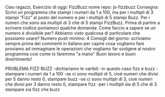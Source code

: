 Ciao ragazzi, Esercizio di oggi: FizzBuzz
nome repo: js-fizzbuzz
Consegna: Scrivi un programma che stampi i numeri da 1 a 100, ma per i multipli di 3 stampi “Fizz” al posto del numero e per i multipli di 5 stampi Buzz. Per i numeri che sono sia multipli di 3 che di 5 stampi FizzBuzz.
Prima di partire a scrivere codice poniamoci qualche domanda:
Come faccio a sapere se un numero è divisibile per? Abbiamo visto qualcosa di particolare che possiamo usare?
Numero push minimo: 4
Consigli del giorno:
scriviamo sempre prima dei commenti in italiano per capire cosa vogliamo fare
proviamo ad immaginare le operazioni che vogliamo far svolgere al nostro programma così come lo faremmo "a mano"
Buon lavoro e buon divertimento! 


PROBLEMA FIZZ-BUZZ
-dichiariamo le varibili
    -in questo caso fizz e buzz
-stampare i numeri da 1 a 100
-se ci sono multipli di 5, cioè numeri che divisi per 5 danno resto 0, stampare buzz
-se ci sono multipli di 3, cioè numeri che divisi per 3 danno resto 0, stampare fizz
-per i multipli sia di 5 che di 3 stampare sia fizz che buzz